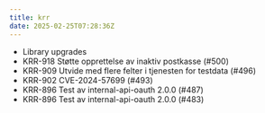 ```yaml
---
title: krr
date: 2025-02-25T07:28:36Z
---
```

- Library upgrades
- KRR-918 Støtte opprettelse av inaktiv postkasse (#500)
- KRR-909 Utvide med flere felter i tjenesten for testdata (#496)
- KRR-902 CVE-2024-57699 (#493)
- KRR-896 Test av internal-api-oauth 2.0.0 (#487)
- KRR-896 Test av internal-api-oauth 2.0.0 (#483)

